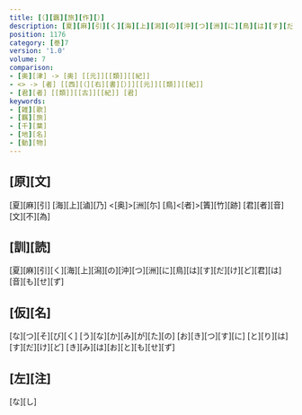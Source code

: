 ```yaml
---
title: [（][覊][旅][作][）]
description: [夏][麻][引][く][海][上][潟][の][沖][つ][洲][に][鳥][は][す][だ][け][ど][君][は][音][も][せ][ず]
position: 1176
category: [巻]7
version: '1.0'
volume: 7
comparison:
- [奥][津] -> [奥] [[元]][[類]][[紀]]
- <> -> [者] [[西][（][右][書][）]][[元]][[類]][[紀]]
- [君][者] [[類]][[古]][[紀]] [君]
keywords:
- [雑][歌]
- [羈][旅]
- [千][葉]
- [地][名]
- [動][物]
---
```


## [原][文]

[夏][麻][引] [海][上][滷][乃] <[奥]>[洲][尓] [鳥]<[者]>[簀][竹][跡] [君][者][音][文][不][為]

## [訓][読]

[夏][麻][引][く][海][上][潟][の][沖][つ][洲][に][鳥][は][す][だ][け][ど][君][は][音][も][せ][ず]

## [仮][名]

[な][つ][そ][び][く] [う][な][か][み][が][た][の] [お][き][つ][す][に] [と][り][は][す][だ][け][ど] [き][み][は][お][と][も][せ][ず]

## [左][注]

[な][し]

